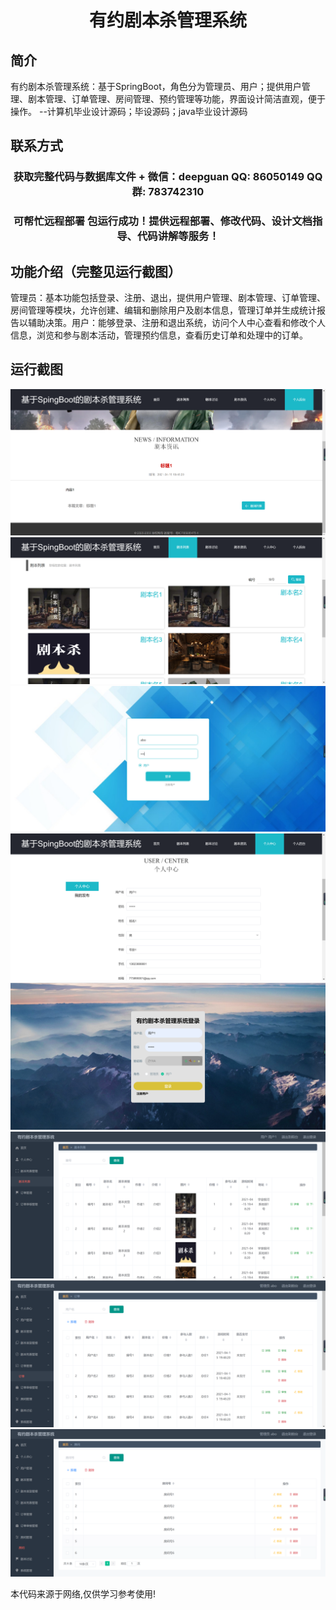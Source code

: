 <p><h1 align="center">有约剧本杀管理系统</h1></p>

## 简介
有约剧本杀管理系统：基于SpringBoot，角色分为管理员、用户；提供用户管理、剧本管理、订单管理、房间管理、预约管理等功能，界面设计简洁直观，便于操作。    --计算机毕业设计源码；毕设源码；java毕业设计源码


## 联系方式
<p><h3 align="center">获取完整代码与数据库文件 + 微信：deepguan QQ: 86050149 QQ群: 783742310</h3></p>
<p><h3 align="center">可帮忙远程部署 包运行成功！提供远程部署、修改代码、设计文档指导、代码讲解等服务！</h3></p>

## 功能介绍（完整见运行截图）
管理员：基本功能包括登录、注册、退出，提供用户管理、剧本管理、订单管理、房间管理等模块，允许创建、编辑和删除用户及剧本信息，管理订单并生成统计报告以辅助决策。用户：能够登录、注册和退出系统，访问个人中心查看和修改个人信息，浏览和参与剧本活动，管理预约信息，查看历史订单和处理中的订单。


## 运行截图
![](imgs/588112-20220619094146261-790399503.png)
![](imgs/588112-20220619094152481-1184755275.png)
![](imgs/588112-20220619094157412-466282258.png)
![](imgs/588112-20220619094202399-695611078.png)
![](imgs/588112-20220619094209923-821664630.png)
![](imgs/588112-20220619094215856-836563147.png)
![](imgs/588112-20220619094219617-687188167.png)
![](imgs/588112-20220619094223547-175692910.png)

<p>本代码来源于网络,仅供学习参考使用!</p>
